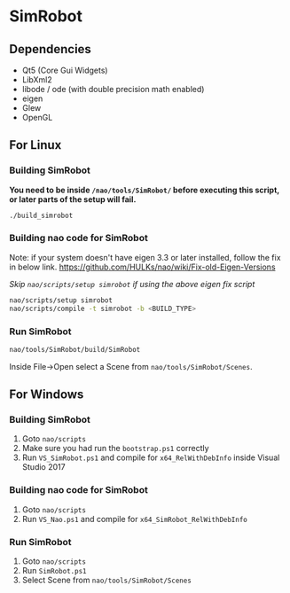 # SimRobot

## Dependencies

 - Qt5 (Core Gui Widgets)
 - LibXml2
 - libode / ode (with double precision math enabled)
 - eigen
 - Glew
 - OpenGL

## For Linux

### Building SimRobot
**You need to be inside ```/nao/tools/SimRobot/``` before executing this script, or later parts of the setup will fail.**
```bash
./build_simrobot
```

### Building nao code for SimRobot

Note: if your system doesn't have eigen 3.3 or later installed, follow the fix in below link.
https://github.com/HULKs/nao/wiki/Fix-old-Eigen-Versions

*Skip `nao/scripts/setup simrobot` if using the above eigen fix script*

```bash
nao/scripts/setup simrobot
nao/scripts/compile -t simrobot -b <BUILD_TYPE>
```

### Run SimRobot

```bash
nao/tools/SimRobot/build/SimRobot
```

Inside File->Open select a Scene from `nao/tools/SimRobot/Scenes`.

## For Windows

### Building SimRobot

 1. Goto `nao/scripts`
 2. Make sure you had run the `bootstrap.ps1` correctly
 3. Run `VS_SimRobot.ps1` and compile for `x64_RelWithDebInfo` inside Visual Studio 2017

### Building nao code for SimRobot

 1. Goto `nao/scripts`
 2. Run `VS_Nao.ps1` and compile for `x64_SimRobot_RelWithDebInfo`

### Run SimRobot

 1. Goto `nao/scripts`
 2. Run `SimRobot.ps1`
 3. Select Scene from `nao/tools/SimRobot/Scenes`
